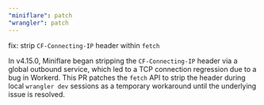 ```yaml
---
"miniflare": patch
"wrangler": patch
---
```


fix: strip `CF-Connecting-IP` header within `fetch`

In v4.15.0, Miniflare began stripping the `CF-Connecting-IP` header via a global outbound service, which led to a TCP connection regression due to a bug in Workerd. This PR patches the `fetch` API to strip the header during local `wrangler dev` sessions as a temporary workaround until the underlying issue is resolved.
